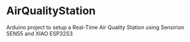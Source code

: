 # AirQualityStation
Arduino project to setup a Real-Time Air Quality Station using Sensirion SEN55 and XIAO ESP32S3
